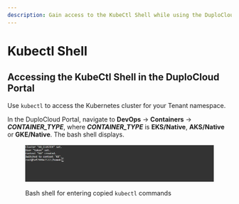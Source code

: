 ```yaml
---
description: Gain access to the KubeCtl Shell while using the DuploCloud Portal
---
```


# Kubectl Shell

## Accessing the KubeCtl Shell in the DuploCloud Portal

Use `kubectl` to access the Kubernetes cluster for your Tenant namespace.

In the DuploCloud Portal, navigate to **DevOps** -> **Containers** -> _**CONTAINER\_TYPE**_, where _**CONTAINER\_TYPE**_ is **EKS/Native**, **AKS/Native** or **GKE/Native**. The bash shell displays.

<figure><img src="../../.gitbook/assets/image (118).png" alt=""><figcaption><p>Bash shell for entering copied <code>kubectl</code> commands</p></figcaption></figure>
